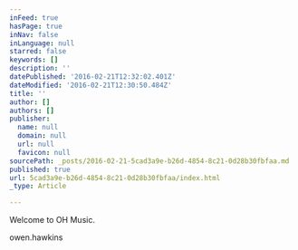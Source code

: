 ```yaml
---
inFeed: true
hasPage: true
inNav: false
inLanguage: null
starred: false
keywords: []
description: ''
datePublished: '2016-02-21T12:32:02.401Z'
dateModified: '2016-02-21T12:30:50.484Z'
title: ''
author: []
authors: []
publisher:
  name: null
  domain: null
  url: null
  favicon: null
sourcePath: _posts/2016-02-21-5cad3a9e-b26d-4854-8c21-0d28b30fbfaa.md
published: true
url: 5cad3a9e-b26d-4854-8c21-0d28b30fbfaa/index.html
_type: Article

---
```

Welcome to OH Music.

owen.hawkins